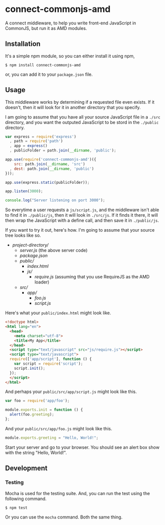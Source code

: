 # connect-commonjs-amd

A connect middleware, to help you write front-end JavaScript in CommonJS, but run it as AMD modules.

## Installation

It's a simple npm module, so you can either install it using npm,

```shell
$ npm install connect-commonjs-amd
```

or, you can add it to your `package.json` file.

## Usage

This middleware works by determining if a requested file even exists. If it doesn't, then it will look for it in another directory that you specify.

I am going to assume that you have all your source JavaScript file in a `./src` directory, and you want the outputed JavaScript to be stord in the `./public` directory.

```javascript
var express = require('express')
  , path = require('path')
  , app = express()
  , publicFolder = path.join(__dirname, 'public');

app.use(require('connect-commonjs-amd')({
    src: path.join(__dirname, 'src')
  , dest: path.join(__dirname, 'public')
}));

app.use(express.static(publicFolder));

app.listen(3000);

console.log("Server listening on port 3000");
```

So everytime a user requests a `js/script.js`, and the middleware isn't able to find it in `./public/js`, then it will look in `./src/js`. If it finds it there, it will then wrap the JavaScript with a define call, and then save it in `./public/js`.

If you want to try it out, here's how. I'm going to assume that your source tree looks like so.

* *project-directory/*
    * *server.js* (the above server code)
    * *package.json*
    * *public/*
        * *index.html*
        * *js/*
            * *require.js* (assuming that you use RequireJS as the AMD loader)
    * *src/*
        * *app/*
            * *foo.js*
            * *script.js*

Here's what your `public/index.html` might look like.

```html
<!doctype html>
<html lang="en">
  <head>
    <meta charset="utf-8">
    <title>My App</title>
  </head>
  <script type="text/javascript" src="js/require.js"></script>
  <script type="text/javascript">
  require(['app/script'], function () {
    var script = require('script');
    script.init();
  });
  </script>
</html>
```

And perhaps your `public/src/app/script.js` might look like this.

```javascript
var foo = require('app/foo');

module.exports.init = function () {
  alert(foo.greeting);
};
```

And your `public/src/app/foo.js` might look like this.

```javascript
module.exports.greeting = "Hello, World!";
```

Start your server and go to your browser. You should see an alert box show with the string "Hello, World!".

## Development

### Testing

Mocha is used for the testing suite. And, you can run the test using the following command.

```shell
$ npm test
```

Or you can use the `mocha` command. Both the same thing.